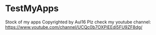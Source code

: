 # TestMyApps
Stock of my apps
Copyrighted by Aul16
Plz check my youtube channel: https://www.youtube.com/channel/UCQc0b7OXPiEEdi5FU9ZF8dg/
